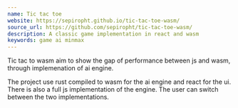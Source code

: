 ```yaml
---
name: Tic tac toe
website: https://sepiropht.github.io/tic-tac-toe-wasm/
source_url: https://github.com/sepiropht/tic-tac-toe-wasm/
description: A classic game implementation in react and wasm
keywords: game ai minmax
---
```


Tic tac to wasm aim to show the gap of performance between js and wasm, through implemenation of ai engine.

The project use rust compiled to wasm for the ai engine and react for the ui. There is also a full js implementation of the engine.
The user can switch between the two implementations.

